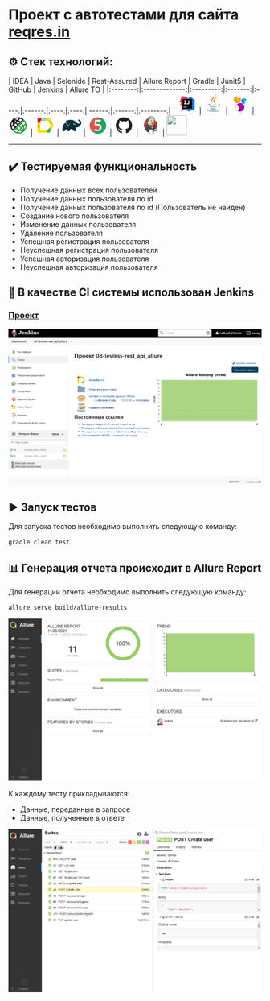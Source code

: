 # Проект с автотестами для сайта [reqres.in](https://reqres.in/)

## :gear: Стек технологий:
| IDEA | Java | Selenide | Rest-Assured | Allure Report | Gradle | Junit5 | GitHub | Jenkins | Allure TO |
|:--------:|:-------------:|:---------:|:-------:|:----:|:------:|:----:|:----:|:------:|:------:|:--------:|
| <img src="images/Intelij_IDEA.svg" width="40" height="40"> | <img src="images/JAVA.svg" width="40" height="40"> | <img src="images/Selenide.svg" width="40" height="40"> | <img src="images/Rest-Assured.svg" width="40" height="40"> | <img src="images/Allure_Report.svg" width="40" height="40"> | <img src="images/Gradle.svg" width="40" height="40"> | <img src="images/Junit5.svg" width="40" height="40"> | <img src="images/GitHub.svg" width="40" height="40"> | <img src="images/Jenkins.svg" width="40" height="40"> | <img src="images/Allure_TO.svg" width="40" height="40"> |
___

## :heavy_check_mark: Тестируемая функциональность
- Получение данных всех пользователей
- Получение данных пользователя по id
- Получение данных пользователя по id (Пользователь не найден)
- Создание нового пользователя
- Изменение данных пользователя
- Удаление пользователя
- Успешная регистрация пользователя
- Неуспешная регистрация пользователя
- Успешная авторизация пользователя
- Неуспешная авторизация пользователя

## :pushpin: В качестве CI системы использован Jenkins
### [Проект](https://jenkins.autotests.cloud/job/08-levikss-rest_api_allure//)

![alt "Jenkins"](./images/Jenkins.png "Jenkins")

## :arrow_forward: Запуск тестов

Для запуска тестов необходимо выполнить следующую команду:

```bash
gradle clean test
```

## :bar_chart: Генерация отчета происходит в Allure Report

Для генерации отчета необходимо выполнить следующую команду:

```bash
allure serve build/allure-results
```

![alt "Allure Report"](./images/Allure_report1.png "Allure Report")

К каждому тесту прикладываются:
- Данные, переданные в запросе
- Данные, полученные в ответе

![alt "Allure Report"](./images/Allure_report2.png "Allure Report")
